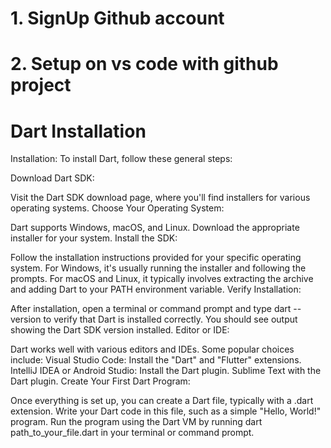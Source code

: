 # 1. SignUp Github account
# 2. Setup on vs code with github project

# Dart Installation




Installation:
To install Dart, follow these general steps:

Download Dart SDK:

Visit the Dart SDK download page, where you'll find installers for various operating systems.
Choose Your Operating System:

Dart supports Windows, macOS, and Linux. Download the appropriate installer for your system.
Install the SDK:

Follow the installation instructions provided for your specific operating system.
For Windows, it's usually running the installer and following the prompts.
For macOS and Linux, it typically involves extracting the archive and adding Dart to your PATH environment variable.
Verify Installation:

After installation, open a terminal or command prompt and type dart --version to verify that Dart is installed correctly.
You should see output showing the Dart SDK version installed.
Editor or IDE:

Dart works well with various editors and IDEs. Some popular choices include:
Visual Studio Code: Install the "Dart" and "Flutter" extensions.
IntelliJ IDEA or Android Studio: Install the Dart plugin.
Sublime Text with the Dart plugin.
Create Your First Dart Program:

Once everything is set up, you can create a Dart file, typically with a .dart extension.
Write your Dart code in this file, such as a simple "Hello, World!" program.
Run the program using the Dart VM by running dart path_to_your_file.dart in your terminal or command prompt.